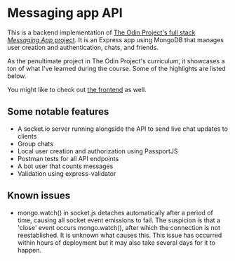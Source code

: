 # Messaging app API

This is a backend implementation of [The Odin Project's full stack _Messaging App_ project](https://www.theodinproject.com/lessons/nodejs-messaging-app). It is an Express app using MongoDB that manages user creation and authentication, chats, and friends.

As the penultimate project in The Odin Project's curriculum, it showcases a ton of what I've learned during the course. Some of the highlights are listed below.

You might like to check out [the frontend](https://github.com/arwin4/messaging-app) as well.

## Some notable features

- A socket.io server running alongside the API to send live chat updates to clients
- Group chats
- Local user creation and authorization using PassportJS
- Postman tests for all API endpoints
- A bot user that counts messages
- Validation using express-validator

## Known issues

- mongo.watch() in socket.js detaches automatically after a period of time,
  causing all socket event emissions to fail. The suspicion is that a 'close'
  event occurs mongo.watch(), after which the connection is not reestablished.
  It is unknown what causes this. This issue has occurred within hours of
  deployment but it may also take several days for it to happen.
